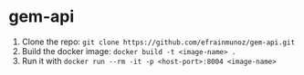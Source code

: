 # gem-api

1. Clone the repo: `git clone https://github.com/efrainmunoz/gem-api.git`
2. Build the docker image: `docker build -t <image-name> .`
3. Run it with `docker run --rm -it -p <host-port>:8004 <image-name>`
